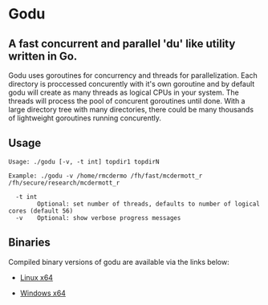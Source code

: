 # Godu
## A fast concurrent and parallel 'du' like utility written in Go.

Godu uses goroutines for concurrency and threads for parallelization. Each directory is proccessed concurently with it's own goroutine and by default godu will create as many threads as logical CPUs in your system. The threads will process the pool of concurent goroutines until done. With a large directory tree with many directories, there could be many thousands of lightweight goroutines running concurently.  

## Usage

```
Usage: ./godu [-v, -t int] topdir1 topdirN

Example: ./godu -v /home/rmcdermo /fh/fast/mcdermott_r /fh/secure/research/mcdermott_r

  -t int
        Optional: set number of threads, defaults to number of logical cores (default 56)
  -v    Optional: show verbose progress messages
```

## Binaries

Compiled binary versions of godu are available via the links below:

- [Linux x64](https://github.com/FredHutch/IT/raw/master/filetools/godu/bin/godu "https://github.com/FredHutch/IT/raw/master/filetools/godu/bin/godu")

- [Windows x64](https://github.com/FredHutch/IT/raw/master/filetools/godu/bin/godu.exe "https://github.com/FredHutch/IT/raw/master/filetools/godu/bin/godu.exe")
